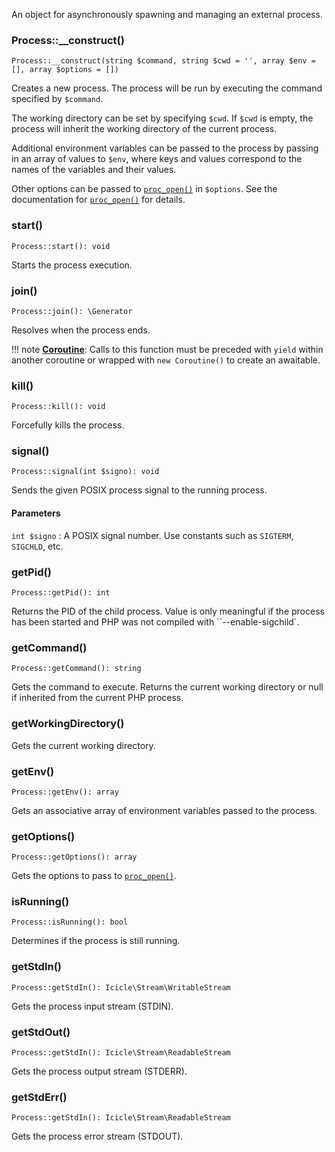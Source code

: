 An object for asynchronously spawning and managing an external process.

### Process::__construct()

    Process::__construct(string $command, string $cwd = '', array $env = [], array $options = [])

Creates a new process. The process will be run by executing the command specified by `$command`.

The working directory can be set by specifying `$cwd`. If `$cwd` is empty, the process will inherit the working directory of the current process.

Additional environment variables can be passed to the process by passing in an array of values to `$env`, where keys and values correspond to the names of the variables and their values.

Other options can be passed to [`proc_open()`](http://php.net/proc_open) in `$options`. See the documentation for [`proc_open()`](http://php.net/proc_open) for details.

### start()

    Process::start(): void

Starts the process execution.

### join()

    Process::join(): \Generator

Resolves when the process ends.

!!! note
    [**Coroutine**](../../manual/coroutines.md): Calls to this function must be preceded with `yield` within another coroutine or wrapped with `new Coroutine()` to create an awaitable.

### kill()

    Process::kill(): void

Forcefully kills the process.

### signal()

    Process::signal(int $signo): void

Sends the given POSIX process signal to the running process.

#### Parameters
`int $signo`
:   A POSIX signal number. Use constants such as `SIGTERM`, `SIGCHLD`, etc.

### getPid()

    Process::getPid(): int

Returns the PID of the child process. Value is only meaningful if the process has been started and PHP was not compiled with ``--enable-sigchild`.

### getCommand()

    Process::getCommand(): string

Gets the command to execute. Returns the current working directory or null if inherited from the current PHP process.

### getWorkingDirectory()

Gets the current working directory.

### getEnv()

    Process::getEnv(): array

Gets an associative array of environment variables passed to the process.

### getOptions()

    Process::getOptions(): array

Gets the options to pass to [`proc_open()`](http://php.net/proc_open).

### isRunning()

    Process::isRunning(): bool

Determines if the process is still running.

### getStdIn()

    Process::getStdIn(): Icicle\Stream\WritableStream

Gets the process input stream (STDIN).

### getStdOut()

    Process::getStdIn(): Icicle\Stream\ReadableStream

Gets the process output stream (STDERR).

### getStdErr()

    Process::getStdIn(): Icicle\Stream\ReadableStream

Gets the process error stream (STDOUT).
